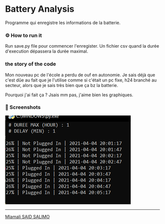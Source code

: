 # Battery Analysis
Programme qui enregistre les informations de la batterie.

### ⚙ How to run it

Run save.py file pour commencer l'enregister. 
Un fichier csv quand la durée d'execution dépassera la durée maximal.

### the story of the code

Mon nouveau pc de l'école a perdu de ouf en autonomie. Je sais déjà que c'est dûe au fait que je l'utilise comme si c'était un pc fixe, h24 branché au secteur, alors que je sais très bien que ça bz la batterie.

Pourquoi j'ai fait ça ? Jsais mm pas, j'aime bien les graphiques.

### 📸 Screenshots 

<img src="img/img1.PNG">


---
[Mlamali SAID SALIMO](https://www.linkedin.com/in/mlamalisaidsalimo)  <br/>
